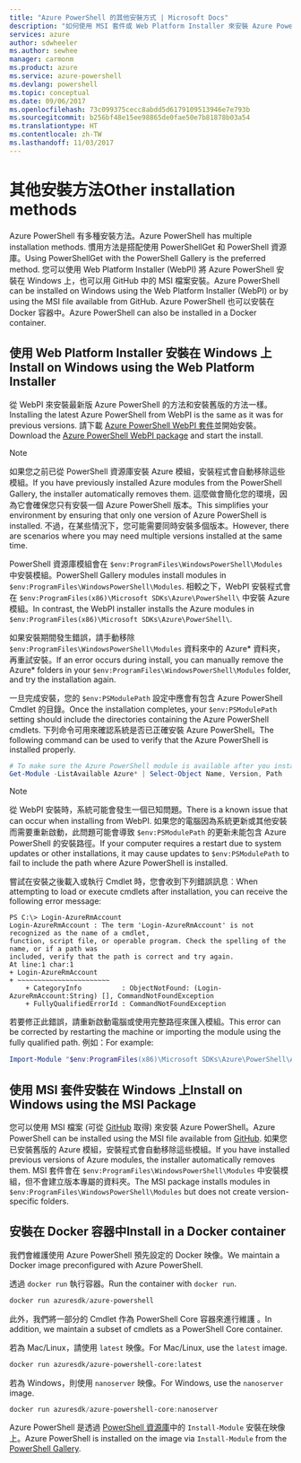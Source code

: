 ```yaml
---
title: "Azure PowerShell 的其他安裝方式 | Microsoft Docs"
description: "如何使用 MSI 套件或 Web Platform Installer 來安裝 Azure PowerShell。"
services: azure
author: sdwheeler
ms.author: sewhee
manager: carmonm
ms.product: azure
ms.service: azure-powershell
ms.devlang: powershell
ms.topic: conceptual
ms.date: 09/06/2017
ms.openlocfilehash: 73c099375cecc8abdd5d6179109513946e7e793b
ms.sourcegitcommit: b256bf48e15ee98865de0fae50e7b81878b03a54
ms.translationtype: HT
ms.contentlocale: zh-TW
ms.lasthandoff: 11/03/2017
---
```

# <a name="other-installation-methods"></a><span data-ttu-id="82b1c-103">其他安裝方法</span><span class="sxs-lookup"><span data-stu-id="82b1c-103">Other installation methods</span></span>

<span data-ttu-id="82b1c-104">Azure PowerShell 有多種安裝方法。</span><span class="sxs-lookup"><span data-stu-id="82b1c-104">Azure PowerShell has multiple installation methods.</span></span> <span data-ttu-id="82b1c-105">慣用方法是搭配使用 PowerShellGet 和 PowerShell 資源庫。</span><span class="sxs-lookup"><span data-stu-id="82b1c-105">Using PowerShellGet with the PowerShell Gallery is the preferred method.</span></span> <span data-ttu-id="82b1c-106">您可以使用 Web Platform Installer (WebPI) 將 Azure PowerShell 安裝在 Windows 上，也可以用 GitHub 中的 MSI 檔案安裝。</span><span class="sxs-lookup"><span data-stu-id="82b1c-106">Azure PowerShell can be installed on Windows using the Web Platform Installer (WebPI) or by using the MSI file available from GitHub.</span></span> <span data-ttu-id="82b1c-107">Azure PowerShell 也可以安裝在 Docker 容器中。</span><span class="sxs-lookup"><span data-stu-id="82b1c-107">Azure PowerShell can also be installed in a Docker container.</span></span>

## <a name="install-on-windows-using-the-web-platform-installer"></a><span data-ttu-id="82b1c-108">使用 Web Platform Installer 安裝在 Windows 上</span><span class="sxs-lookup"><span data-stu-id="82b1c-108">Install on Windows using the Web Platform Installer</span></span>

<span data-ttu-id="82b1c-109">從 WebPI 來安裝最新版 Azure PowerShell 的方法和安裝舊版的方法一樣。</span><span class="sxs-lookup"><span data-stu-id="82b1c-109">Installing the latest Azure PowerShell from WebPI is the same as it was for previous versions.</span></span>
<span data-ttu-id="82b1c-110">請下載 [Azure PowerShell WebPI 套件](http://aka.ms/webpi-azps)並開始安裝。</span><span class="sxs-lookup"><span data-stu-id="82b1c-110">Download the [Azure PowerShell WebPI package](http://aka.ms/webpi-azps) and start the install.</span></span>

> [!NOTE]
> <span data-ttu-id="82b1c-111">如果您之前已從 PowerShell 資源庫安裝 Azure 模組，安裝程式會自動移除這些模組。</span><span class="sxs-lookup"><span data-stu-id="82b1c-111">If you have previously installed Azure modules from the PowerShell Gallery, the installer automatically removes them.</span></span> <span data-ttu-id="82b1c-112">這麼做會簡化您的環境，因為它會確保您只有安裝一個 Azure PowerShell 版本。</span><span class="sxs-lookup"><span data-stu-id="82b1c-112">This simplifies your environment by ensuring that only one version of Azure PowerShell is installed.</span></span> <span data-ttu-id="82b1c-113">不過，在某些情況下，您可能需要同時安裝多個版本。</span><span class="sxs-lookup"><span data-stu-id="82b1c-113">However, there are scenarios where you may need multiple versions installed at the same time.</span></span>
>
> <span data-ttu-id="82b1c-114">PowerShell 資源庫模組會在 `$env:ProgramFiles\WindowsPowerShell\Modules` 中安裝模組。</span><span class="sxs-lookup"><span data-stu-id="82b1c-114">PowerShell Gallery modules install modules in `$env:ProgramFiles\WindowsPowerShell\Modules`.</span></span> <span data-ttu-id="82b1c-115">相較之下，WebPI 安裝程式會在 `$env:ProgramFiles(x86)\Microsoft SDKs\Azure\PowerShell\` 中安裝 Azure 模組。</span><span class="sxs-lookup"><span data-stu-id="82b1c-115">In contrast, the WebPI installer installs the Azure modules in `$env:ProgramFiles(x86)\Microsoft SDKs\Azure\PowerShell\`.</span></span>
>
> <span data-ttu-id="82b1c-116">如果安裝期間發生錯誤，請手動移除 `$env:ProgramFiles\WindowsPowerShell\Modules` 資料來中的 Azure* 資料夾，再重試安裝。</span><span class="sxs-lookup"><span data-stu-id="82b1c-116">If an error occurs during install, you can manually remove the Azure* folders in your `$env:ProgramFiles\WindowsPowerShell\Modules` folder, and try the installation again.</span></span>

<span data-ttu-id="82b1c-117">一旦完成安裝，您的 `$env:PSModulePath` 設定中應會有包含 Azure PowerShell Cmdlet 的目錄。</span><span class="sxs-lookup"><span data-stu-id="82b1c-117">Once the installation completes, your `$env:PSModulePath` setting should include the directories containing the Azure PowerShell cmdlets.</span></span> <span data-ttu-id="82b1c-118">下列命令可用來確認系統是否已正確安裝 Azure PowerShell。</span><span class="sxs-lookup"><span data-stu-id="82b1c-118">The following command can be used to verify that the Azure PowerShell is installed properly.</span></span>

```powershell
# To make sure the Azure PowerShell module is available after you install
Get-Module -ListAvailable Azure* | Select-Object Name, Version, Path
```

> [!NOTE]
> <span data-ttu-id="82b1c-119">從 WebPI 安裝時，系統可能會發生一個已知問題。</span><span class="sxs-lookup"><span data-stu-id="82b1c-119">There is a known issue that can occur when installing from WebPI.</span></span> <span data-ttu-id="82b1c-120">如果您的電腦因為系統更新或其他安裝而需要重新啟動，此問題可能會導致 `$env:PSModulePath` 的更新未能包含 Azure PowerShell 的安裝路徑。</span><span class="sxs-lookup"><span data-stu-id="82b1c-120">If your computer requires a restart due to system updates or other installations, it may cause updates to `$env:PSModulePath` to fail to include the path where Azure PowerShell is installed.</span></span>

<span data-ttu-id="82b1c-121">嘗試在安裝之後載入或執行 Cmdlet 時，您會收到下列錯誤訊息︰</span><span class="sxs-lookup"><span data-stu-id="82b1c-121">When attempting to load or execute cmdlets after installation, you can receive the following error message:</span></span>

```
PS C:\> Login-AzureRmAccount
Login-AzureRmAccount : The term 'Login-AzureRmAccount' is not recognized as the name of a cmdlet,
function, script file, or operable program. Check the spelling of the name, or if a path was
included, verify that the path is correct and try again.
At line:1 char:1
+ Login-AzureRmAccount
+ ~~~~~~~~~~~~~~~~~~~~~~~
    + CategoryInfo          : ObjectNotFound: (Login-AzureRmAccount:String) [], CommandNotFoundException
    + FullyQualifiedErrorId : CommandNotFoundException
```

<span data-ttu-id="82b1c-122">若要修正此錯誤，請重新啟動電腦或使用完整路徑來匯入模組。</span><span class="sxs-lookup"><span data-stu-id="82b1c-122">This error can be corrected by restarting the machine or importing the module using the fully qualified path.</span></span> <span data-ttu-id="82b1c-123">例如：</span><span class="sxs-lookup"><span data-stu-id="82b1c-123">For example:</span></span>

```powershell
Import-Module "$env:ProgramFiles(x86)\Microsoft SDKs\Azure\PowerShell\AzureRM.psd1"
```

## <a name="install-on-windows-using-the-msi-package"></a><span data-ttu-id="82b1c-124">使用 MSI 套件安裝在 Windows 上</span><span class="sxs-lookup"><span data-stu-id="82b1c-124">Install on Windows using the MSI Package</span></span>

<span data-ttu-id="82b1c-125">您可以使用 MSI 檔案 (可從 [GitHub](https://github.com/Azure/azure-powershell/releases/latest) 取得) 來安裝 Azure PowerShell。</span><span class="sxs-lookup"><span data-stu-id="82b1c-125">Azure PowerShell can be installed using the MSI file available from [GitHub](https://github.com/Azure/azure-powershell/releases/latest).</span></span> <span data-ttu-id="82b1c-126">如果您已安裝舊版的 Azure 模組，安裝程式會自動移除這些模組。</span><span class="sxs-lookup"><span data-stu-id="82b1c-126">If you have installed previous versions of Azure modules, the installer automatically removes them.</span></span> <span data-ttu-id="82b1c-127">MSI 套件會在 `$env:ProgramFiles\WindowsPowerShell\Modules` 中安裝模組，但不會建立版本專屬的資料夾。</span><span class="sxs-lookup"><span data-stu-id="82b1c-127">The MSI package installs modules in `$env:ProgramFiles\WindowsPowerShell\Modules` but does not create version-specific folders.</span></span>

## <a name="install-in-a-docker-container"></a><span data-ttu-id="82b1c-128">安裝在 Docker 容器中</span><span class="sxs-lookup"><span data-stu-id="82b1c-128">Install in a Docker container</span></span>

<span data-ttu-id="82b1c-129">我們會維護使用 Azure PowerShell 預先設定的 Docker 映像。</span><span class="sxs-lookup"><span data-stu-id="82b1c-129">We maintain a Docker image preconfigured with Azure PowerShell.</span></span>

<span data-ttu-id="82b1c-130">透過 `docker run` 執行容器。</span><span class="sxs-lookup"><span data-stu-id="82b1c-130">Run the container with `docker run`.</span></span>

```powershell
docker run azuresdk/azure-powershell
```

<span data-ttu-id="82b1c-131">此外，我們將一部分的 Cmdlet 作為 PowerShell Core 容器來進行維護 。</span><span class="sxs-lookup"><span data-stu-id="82b1c-131">In addition, we maintain a subset of cmdlets as a PowerShell Core container.</span></span>

<span data-ttu-id="82b1c-132">若為 Mac/Linux，請使用 `latest` 映像。</span><span class="sxs-lookup"><span data-stu-id="82b1c-132">For Mac/Linux, use the `latest` image.</span></span>

```bash
docker run azuresdk/azure-powershell-core:latest
```

<span data-ttu-id="82b1c-133">若為 Windows，則使用 `nanoserver` 映像。</span><span class="sxs-lookup"><span data-stu-id="82b1c-133">For Windows, use the `nanoserver` image.</span></span>

```powershell
docker run azuresdk/azure-powershell-core:nanoserver
```

<span data-ttu-id="82b1c-134">Azure PowerShell 是透過 [PowerShell 資源庫](https://www.powershellgallery.com/)中的 `Install-Module` 安裝在映像上。</span><span class="sxs-lookup"><span data-stu-id="82b1c-134">Azure PowerShell is installed on the image via `Install-Module` from the [PowerShell Gallery](https://www.powershellgallery.com/).</span></span>
